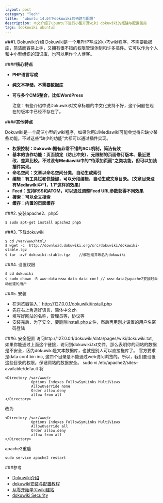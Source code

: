 ```yaml
---
layout: post
category: "Tech"
title:  "ubuntu 14.04下dokuwiki的搭建与配置"
description: 本文介绍了ubuntu下进行小型开源wiki dokuwiki的搭建与配置使用
tags: [dokuwiki ubuntu]
---
```


###1. Dokuwiki介绍
Dokuwiki是一个用PHP写成的小巧wiki程序，不需要数据库，简洁而容易上手，又拥有很不错的权限管理体制和许多插件。它可以作为个人和中小型组织的知识库，也可以用作个人博客。

####**核心特点**

* **PHP语言写成** 
* **纯文本存储，不需要数据库** 
* **可与多个CMS整合，比如WordPress** 

    注意：有些介绍中说Dokuwiki对文章标题的中文化支持不好，这个问题在现在的版本中已经不存在了。

####**其他特点**

Dokuwiki是一个简洁小型的wiki程序，如果你用过Mediawiki可能会觉得它缺少某些功能，不过这些“缺少的功能”大都可以通过插件实现。

* **权限控制：Dokuwiki拥有非常不错的ACL机制，简洁有效** 
* **基本的协作功能：页面锁定（防止冲突）、无限制的页面修订版本、最近更改、差异比较。不过没有Mediawiki中的“待添加页面”之类功能，但可以加装插件实现。** 
* **命名空间：文章以命名空间分类，自动生成索引** 
* **编辑：有工具栏和快捷键，可以分段编辑，自动生成文章目录。（文章目录没有Mediawiki中“1，1.1”这样的效果）** 
* **Feed：支持RSS和ATOM，可以通过调整Feed URL参数获得不同效果** 
* **搜索：可以全文搜索** 
* **缓存：内置的页面缓存** 

###2. 安装apache2、php5

    $ sudo apt-get install apache2 php5

###3. 下载dokuwiki

    $ cd /var/www/html/
    $ wget -c  http://download.dokuwiki.org/src/dokuwiki/dokuwiki-stable.tgz
    $ tar -xvf dokuwiki-stable.tgz    //解压缩并改名为dokuwiki
    
###4. 设置权限

    $ cd dokuwiki
    $ sudo chown -R www-data:www-data data conf // www-data为apache2安装时自动创建的用户

###5. 安装
* 在浏览器输入：http://127.0.0.1/dokuwiki/install.php
* 先在右上角选好语言，简体中文zh
* 填写好网站的名称，管理员等，协议等
* 安装完后，为了安全，要删除install.php文件，然后再用刚才设置的用户名密码登陆

###6. 安全配置
访问http://127.0.0.1/dokuwiki/data/pages/wiki/dokuwiki.txt, 如果你能通过上面这个链接，访问到dokuwiki.txt文件，那么表明你的网站的数据是不安全，因为dokuwiki是文本数据库，也就是别人可以直接拖库了。
官方要求是data   conf   bin   inc, 这四个目录是不能通过web访问浏览的。所以，我们要设置这些目录的权限，保证网站的数据安全。
sudo vi /etc/apache2/sites-available/default
将

    <Directory /var/www/>
                Options Indexes FollowSymLinks MultiViews
                AllowOverride none
                Order allow,deny
                allow from all
    </Directory>

改为

    <Directory /var/www/>
                Options Indexes FollowSymLinks MultiViews
                AllowOverride all
                Order allow,deny
                allow from all
    </Directory>

apache2重启

    sudo service apache2 restart

###参考
* <a href="https://www.lainme.com/doku.php/blog/2010/04/dokuwiki%E4%BB%8B%E7%BB%8D">Dokuwiki介绍</a>
* <a href="http://www.dabu.info/dokuwiki-installation-and-configuration.html">dokuwiki安装与配置教程</a>
* <a href="http://phylab.fudan.edu.cn/doku.php?id=howtos:wiki_start0">从零开始学习wiki建站</a>
* <a href="https://www.dokuwiki.org/security#web_access_security">dokuwiki Security</a>